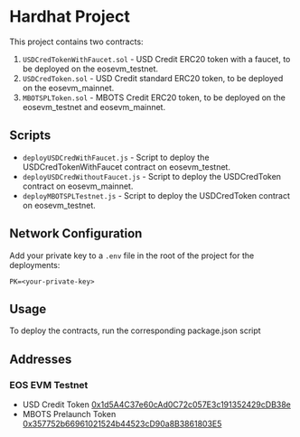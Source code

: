 
# Hardhat Project

This project contains two contracts:

1. `USDCredTokenWithFaucet.sol` - USD Credit ERC20 token with a faucet, to be deployed on the eosevm_testnet.
2. `USDCredToken.sol` - USD Credit standard ERC20 token, to be deployed on the eosevm_mainnet.
3. `MBOTSPLToken.sol` - MBOTS Credit ERC20 token, to be deployed on the eosevm_testnet and eosevm_mainnet.

## Scripts

- `deployUSDCredWithFaucet.js` - Script to deploy the USDCredTokenWithFaucet contract on eosevm_testnet.
- `deployUSDCredWithoutFaucet.js` - Script to deploy the USDCredToken contract on eosevm_mainnet.
- `deployMBOTSPLTestnet.js` - Script to deploy the USDCredToken contract on eosevm_testnet.

## Network Configuration

Add your private key to a `.env` file in the root of the project for the deployments:

```
PK=<your-private-key>
```

## Usage

To deploy the contracts, run the corresponding package.json script


## Addresses

### EOS EVM Testnet

- USD Credit Token [0x1d5A4C37e60cAd0C72c057E3c191352429cDB38e](https://explorer.testnet.evm.eosnetwork.com/address/0x1d5A4C37e60cAd0C72c057E3c191352429cDB38e)
- MBOTS Prelaunch Token [0x357752b66961021524b44523cD90a8B3861803E5](https://explorer.testnet.evm.eosnetwork.com/address/0x357752b66961021524b44523cD90a8B3861803E5)
